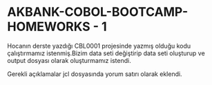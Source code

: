 # AKBANK-COBOL-BOOTCAMP-HOMEWORKS - 1

Hocanın derste yazdığı CBL0001 projesinde yazmış olduğu kodu çalıştırmamız istenmiş.Bizim data seti değiştirip data seti oluşturup ve output dosyası olarak oluşturmamız istendi.

Gerekli açıklamalar jcl dosyasında yorum satırı olarak eklendi.
